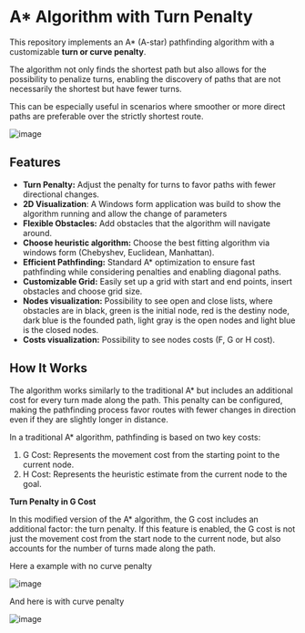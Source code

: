 # A* Algorithm with Turn Penalty

This repository implements an A* (A-star) pathfinding algorithm with a customizable **turn or curve penalty**. 

The algorithm not only finds the shortest path but also allows for the possibility to penalize turns, enabling the discovery of paths that are not necessarily the shortest but have fewer turns.

This can be especially useful in scenarios where smoother or more direct paths are preferable over the strictly shortest route.

![image](https://github.com/user-attachments/assets/f08fc0cb-87d4-43b6-8f06-906799d600c1)

## Features

- **Turn Penalty:** Adjust the penalty for turns to favor paths with fewer directional changes.
- **2D Visualization**: A Windows form application was build to show the algorithm running and allow the change of parameters
- **Flexible Obstacles:** Add obstacles that the algorithm will navigate around.
- **Choose heuristic algorithm:** Choose the best fitting algorithm via windows form (Chebyshev, Euclidean, Manhattan).
- **Efficient Pathfinding:** Standard A* optimization to ensure fast pathfinding while considering penalties and enabling diagonal paths.
- **Customizable Grid:** Easily set up a grid with start and end points, insert obstacles and choose grid size.
- **Nodes visualization:** Possibility to see open and close lists, where obstacles are in black, green is the initial node, red is the destiny node, dark blue is the founded path, light gray is the open nodes and light blue is the closed nodes.
- **Costs visualization:** Possibility to see nodes costs (F, G or H cost).

## How It Works

The algorithm works similarly to the traditional A* but includes an additional cost for every turn made along the path. This penalty can be configured, making the pathfinding process favor routes with fewer changes in direction even if they are slightly longer in distance.

In a traditional A* algorithm, pathfinding is based on two key costs:

1. G Cost: Represents the movement cost from the starting point to the current node.
2. H Cost: Represents the heuristic estimate from the current node to the goal.

**Turn Penalty in G Cost**

In this modified version of the A* algorithm, the G cost includes an additional factor: the turn penalty. If this feature is enabled, the G cost is not just the movement cost from the start node to the current node, but also accounts for the number of turns made along the path.

Here a example with no curve penalty

![image](https://github.com/user-attachments/assets/2fabc7bb-e842-4fb0-a5fc-846527df85e4)

And here is with curve penalty

![image](https://github.com/user-attachments/assets/c6fba28d-17f6-4109-b941-cb14fca6b72d)

